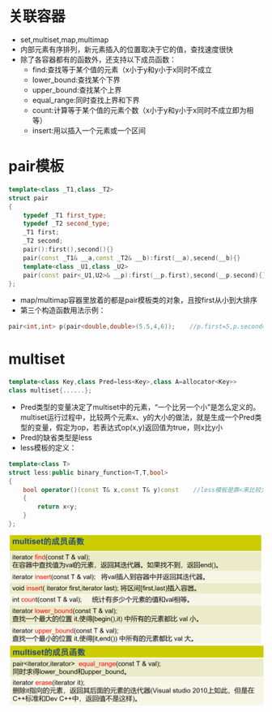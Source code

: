 # 关联容器
* set,multiset,map,multimap
* 内部元素有序排列，新元素插入的位置取决于它的值，查找速度很快
* 除了各容器都有的函数外，还支持以下成员函数：
    * find:查找等于某个值的元素（x小于y和y小于x同时不成立
    * lower_bound:查找某个下界
    * upper_bound:查找某个上界
    * equal_range:同时查找上界和下界
    * count:计算等于某个值的元素个数（x小于y和y小于x同时不成立即为相等）
    * insert:用以插入一个元素或一个区间
# pair模板
```c++
template<class _T1,class _T2>
struct pair
{
    typedef _T1 first_type;
    typedef _T2 second_type;
    _T1 first;
    _T2 second;
    pair():first(),second(){}
    pair(const _T1& __a,const _T2& __b):first(__a),secend(__b){}
    template<class _U1,class _U2>
    pair(const pair<_U1,U2>& __p):first(__p.first),second(__p.second){}
}; 
```    
* map/multimap容器里放着的都是pair模板类的对象，且按first从小到大排序
* 第三个构造函数用法示例：
```c++
pair<int,int> p(pair<double,double>(5.5,4,6));    //p.first=5,p.second=4
```    
# multiset
```c++
template<class Key,class Pred=less<Key>,class A=allocator<Key>>
class multiset{......};
```    
* Pred类型的变量决定了multiset中的元素，“一个比另一个小”是怎么定义的。multiset运行过程中，比较两个元素x、y的大小的做法，就是生成一个Pred类型的变量，假定为op，若表达式op(x,y)返回值为true，则x比y小
* Pred的缺省类型是less<Key>
* less模板的定义：
```c++
template<class T>
struct less:public binary_function<T,T,bool>
{
    bool operator()(const T& x,const T& y)const    //less模板是靠<来比较大小的
    {
        return x<y;
    }
};
```    
![Alt text](image-47.png)     
![Alt text](image-48.png)     
